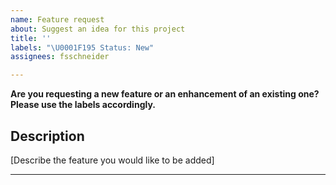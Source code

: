 ```yaml
---
name: Feature request
about: Suggest an idea for this project
title: ''
labels: "\U0001F195 Status: New"
assignees: fsschneider

---
```


**Are you requesting a new feature or an enhancement of an existing one? Please use the labels accordingly.**

## Description

[Describe the feature you would like to be added]

---
